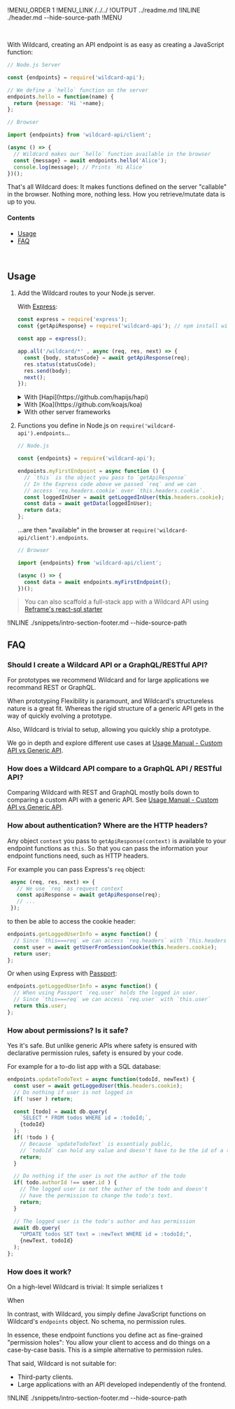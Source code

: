 !MENU_ORDER 1
!MENU_LINK /../../
!OUTPUT ../readme.md
!INLINE ./header.md --hide-source-path
!MENU

<br/>
<p>
With Wildcard,
creating an API endpoint is as easy as creating a JavaScript function:
</p>

~~~js
// Node.js Server

const {endpoints} = require('wildcard-api');

// We define a `hello` function on the server
endpoints.hello = function(name) {
  return {message: 'Hi '+name};
};
~~~

~~~js
// Browser

import {endpoints} from 'wildcard-api/client';

(async () => {
  // Wildcard makes our `hello` function available in the browser
  const {message} = await endpoints.hello('Alice');
  console.log(message); // Prints `Hi Alice`
})();
~~~

That's all Wildcard does:
It makes functions defined on the server "callable" in the browser.
Nothing more, nothing less.
How you retrieve/mutate data is up to you.

#### Contents

 - [Usage](#usage)
 - [FAQ](#faq)

<br/>

## Usage

1. Add the Wildcard routes to your Node.js server.

   With [Express](https://github.com/expressjs/express):
   ~~~js
   const express = require('express');
   const {getApiResponse} = require('wildcard-api'); // npm install wildcard-api

   const app = express();

   app.all('/wildcard/*' , async (req, res, next) => {
     const {body, statusCode} = await getApiResponse(req);
     res.status(statusCode);
     res.send(body);
     next();
   });
   ~~~

   <details>
   <summary>
   With [Hapi](https://github.com/hapijs/hapi)
   </summary>

   ~~~js
   const Hapi = require('hapi');
   const {getApiResponse} = require('wildcard-api'); // npm install wildcard-api

   const server = Hapi.Server();

   server.route({
     method: '*',
     path: '/wildcard/{param*}',
     handler: async (request, h) => {
       const {body, statusCode} = await getApiResponse(request.raw.req);
       const resp = h.response(body);
       resp.code(statusCode);
       return resp;
     }
   });
   ~~~
   </details>

   <details>
   <summary>
   With [Koa](https://github.com/koajs/koa)
   </summary>

   ~~~js
   const Koa = require('koa');
   const Router = require('koa-router');
   const {getApiResponse} = require('wildcard-api'); // npm install wildcard-api

   const app = new Koa();

   const router = new Router();

   router.all('/wildcard/*', async (ctx, next) => {
     const {body, statusCode} = await getApiResponse(ctx);
     ctx.status = apiResponse.statusCode;
     ctx.body = apiResponse.body;
   });

   app.use(router.routes());
   ~~~
   </details>

   <details>
   <summary>
   With other server frameworks
   </summary>

   You can use Wildcard with any server framework as long as you
   reply HTTP requests made to `/wildcard/*`
   with the HTTP response body and status code returned by
   `const {body, statusCode} = await getApiResponse({method, url, headers});`
   where `method`, `url`, and `headers` are the HTTP request method, URL, and headers.
   </details>

2. Functions you define
   in Node.js on
   `require('wildcard-api').endpoints`...

   ~~~js
   // Node.js

   const {endpoints} = require('wildcard-api');

   endpoints.myFirstEndpoint = async function () {
     // `this` is the object you pass to `getApiResponse`
     // In the Express code above we passed `req` and we can
     // access `req.headers.cookie` over `this.headers.cookie`.
     const loggedInUser = await getLoggedInUser(this.headers.cookie);
     const data = await getData(loggedInUser);
     return data;
   };
   ~~~

   ...are then "available" in the browser
   at `require('wildcard-api/client').endpoints`.

   ~~~js
   // Browser

   import {endpoints} from 'wildcard-api/client';

   (async () => {
     const data = await endpoints.myFirstEndpoint();
   })();
   ~~~

> You can also scaffold a full-stack app with a Wildcard API using [Reframe's react-sql starter](https://github.com/reframejs/reframe/tree/master/plugins/create/starters/react-sql#readme)

!INLINE ./snippets/intro-section-footer.md --hide-source-path




## FAQ

### Should I create a Wildcard API or a GraphQL/RESTful API?

For prototypes we recommend Wildcard and
for large applications we recommand REST or GraphQL.

When prototyping
Flexibility is paramount,
and Wildcard's structureless nature is a great fit.
Whereas the rigid structure of a generic API
gets in the way of quickly evolving a prototype.

Also,
Wildcard is trivial to setup,
allowing you quickly ship a prototype.

We go in depth and explore different use cases at
[Usage Manual - Custom API vs Generic API](/docs/usage-manual.md#custom-api-vs-generic-api).

### How does a Wildcard API compare to a GraphQL API / RESTful API?

Comparing Wildcard with REST and GraphQL mostly boils down to comparing a custom API with a generic API.
See
[Usage Manual - Custom API vs Generic API](/docs/usage-manual.md#custom-api-vs-generic-api).

### How about authentication? Where are the HTTP headers?

Any object `context` you pass to `getApiResponse(context)`
is available to your endpoint functions as `this`.
So that you can pass the information your endpoint functions need, such as HTTP headers.

For example you can pass Express's `req` object:

~~~js
 async (req, res, next) => {
   // We use `req` as request context
   const apiResponse = await getApiResponse(req);
   // ...
 });
~~~

to then be able to access the cookie header:

~~~js
endpoints.getLoggedUserInfo = async function() {
  // Since `this===req` we can access `req.headers` with `this.headers`
  const user = await getUserFromSessionCookie(this.headers.cookie);
  return user;
};
~~~

Or when using Express with [Passport](https://github.com/jaredhanson/passport):

~~~js
endpoints.getLoggedUserInfo = async function() {
  // When using Passport `req.user` holds the logged in user.
  // Since `this===req` we can access `req.user` with `this.user`
  return this.user;
};
~~~

### How about permissions? Is it safe?

Yes it's safe.
But unlike generic APIs where safety is ensured with declarative permission rules,
safety is ensured by your code.

For example for a to-do list app with a SQL database:

~~~js
endpoints.updateTodoText = async function(todoId, newText) {
  const user = await getLoggedUser(this.headers.cookie);
  // Do nothing if user is not logged in
  if( !user ) return;

  const [todo] = await db.query(
    `SELECT * FROM todos WHERE id = :todoId;`,
    {todoId}
  );
  if( !todo ) {
    // Because `updateTodoText` is essentialy public,
    // `todoId` can hold any value and doesn't have to be the id of a todo.
    return;
  }

  // Do nothing if the user is not the author of the todo
  if( todo.authorId !== user.id ) {
    // The logged user is not the auther of the todo and doesn't
    // have the permission to change the todo's text.
    return;
  }

  // The logged user is the todo's author and has permission
  await db.query(
    "UPDATE todos SET text = :newText WHERE id = :todoId;",
    {newText, todoId}
  );
};
~~~


### How does it work?

On a high-level Wildcard is trivial:
It simple serializes t

When

In contrast, with Wildcard, you simply define JavaScript functions on Wildcard's `endpoints` object.
No schema,
no permission rules.

In essence,
these endpoint functions you define act as fine-grained "permission holes":
You allow your client to access and do things on a case-by-case basis.
This is a simple alternative to permission rules.

That said, Wildcard is not suitable for:
 - Third-party clients.
 - Large applications with an API developed independently of the frontend.



!INLINE ./snippets/intro-section-footer.md --hide-source-path

